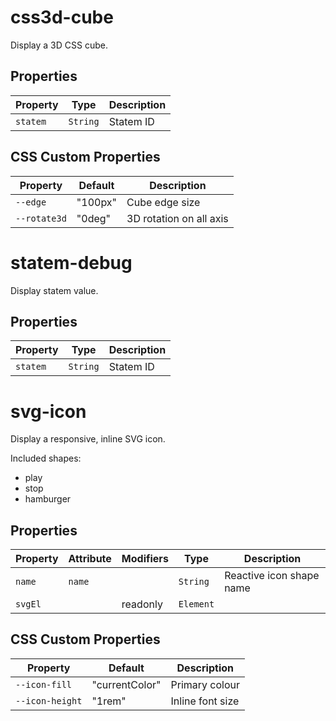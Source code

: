 # css3d-cube

Display a 3D CSS cube.

## Properties

| Property | Type     | Description |
|----------|----------|-------------|
| `statem` | `String` | Statem ID   |

## CSS Custom Properties

| Property     | Default | Description             |
|--------------|---------|-------------------------|
| `--edge`     | "100px" | Cube edge size          |
| `--rotate3d` | "0deg"  | 3D rotation on all axis |


# statem-debug

Display statem value.

## Properties

| Property | Type     | Description |
|----------|----------|-------------|
| `statem` | `String` | Statem ID   |


# svg-icon

Display a responsive, inline SVG icon.

Included shapes:
- play
- stop
- hamburger

## Properties

| Property | Attribute | Modifiers | Type      | Description              |
|----------|-----------|-----------|-----------|--------------------------|
| `name`   | `name`    |           | `String`  | Reactive icon shape name |
| `svgEl`  |           | readonly  | `Element` |                          |

## CSS Custom Properties

| Property        | Default        | Description      |
|-----------------|----------------|------------------|
| `--icon-fill`   | "currentColor" | Primary colour   |
| `--icon-height` | "1rem"         | Inline font size |
